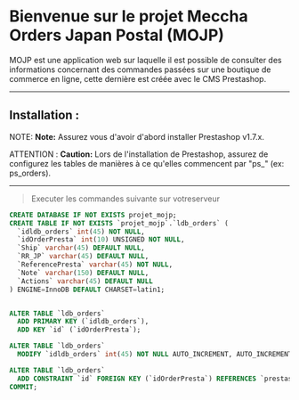 # Bienvenue sur le projet Meccha Orders Japan Postal (MOJP)

MOJP est une application web sur laquelle il est possible de consulter des informations concernant 
des commandes passées sur une boutique de commerce en ligne, cette dernière est créée avec le CMS Prestashop.

---

## Installation : 

NOTE: **Note:**
Assurez vous d'avoir d'abord installer Prestashop v1.7.x.

ATTENTION : **Caution:**
Lors de l'installation de Prestashop, assurez de configurez les tables de manières à ce qu'elles commencent par "ps_" (ex: ps_orders).

---

> Executer les commandes suivante sur votreserveur 

```sql 
CREATE DATABASE IF NOT EXISTS projet_mojp;
CREATE TABLE IF NOT EXISTS `projet_mojp`.`ldb_orders` (
  `idldb_orders` int(45) NOT NULL,
  `idOrderPresta` int(10) UNSIGNED NOT NULL,
  `Ship` varchar(45) DEFAULT NULL,
  `RR_JP` varchar(45) DEFAULT NULL,
  `ReferencePresta` varchar(45) NOT NULL,
  `Note` varchar(150) DEFAULT NULL,
  `Actions` varchar(45) DEFAULT NULL
) ENGINE=InnoDB DEFAULT CHARSET=latin1;


ALTER TABLE `ldb_orders`
  ADD PRIMARY KEY (`idldb_orders`),
  ADD KEY `id` (`idOrderPresta`);

ALTER TABLE `ldb_orders`
  MODIFY `idldb_orders` int(45) NOT NULL AUTO_INCREMENT, AUTO_INCREMENT=52;

ALTER TABLE `ldb_orders`
  ADD CONSTRAINT `id` FOREIGN KEY (`idOrderPresta`) REFERENCES `prestashop`.`ps_orders` (`id_order`);
COMMIT;
```